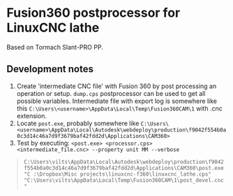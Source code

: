# Fusion360 postprocessor for LinuxCNC lathe

Based on Tormach Slant-PRO PP.


## Development notes

1. Create 'intermediate CNC file' with Fusion 360 by post processing an operation or setup. `dump.cps` postprocessor can be used to get all possible variables.
   Intermediate file with export log is somewhere like this `C:\Users\<username>\AppData\Local\Temp\Fusion360CAM\1` with .cnc extension.
2. Locate `post.exe`, probably somewhere like `C:\Users\<username>\AppData\Local\Autodesk\webdeploy\production\f9042f554b0a0c3d14c46a7d9f3679baf42fdd2d\Applications\CAM360>`
3. Test by executing:
  `<post.exe> <processor.cps> <intermediate_file.cnc> --property unit MM --verbose` 



>`C:\Users\vilts\AppData\Local\Autodesk\webdeploy\production\f9042f554b0a0c3d14c46a7d9f3679baf42fdd2d\Applications\CAM360\post.exe "C
:\Dropbox\Misc projects\linuxcnc-f360\linuxcnc_lathe.cps"  "C:\Users\vilts\AppData\Local\Temp\Fusion360CAM\1\post_devel.cnc"`